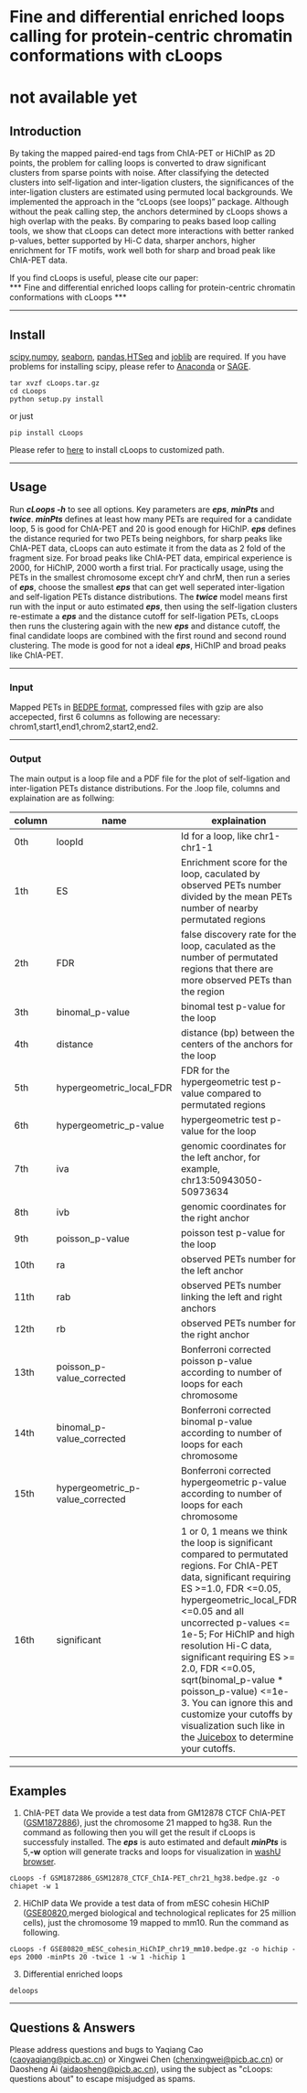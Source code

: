 # Fine and differential enriched loops calling for protein-centric chromatin conformations with cLoops

# not available yet 

## Introduction
By taking the mapped paired-end tags from ChIA-PET or HiChIP as 2D points, the problem for calling loops is converted to draw significant clusters from sparse points with noise. After classifying the detected clusters into self-ligation and inter-ligation clusters, the significances of the inter-ligation clusters are estimated using permuted local backgrounds. We implemented the approach in the “cLoops (see loops)” package. Although without the peak calling step, the anchors determined by cLoops shows a high overlap with the peaks. By comparing to peaks based loop calling tools, we show that cLoops can detect more interactions with better ranked p-values, better supported by Hi-C data, sharper anchors, higher enrichment for TF motifs, work well both for sharp and broad peak like ChIA-PET data.

If you find cLoops is useful, please cite our paper:    
*** Fine and differential enriched loops calling for protein-centric chromatin conformations with cLoops ***

--------
## Install
[scipy](https://www.scipy.org/),[numpy](http://www.numpy.org/), [seaborn](https://seaborn.pydata.org/), [pandas](http://pandas.pydata.org/),[HTSeq](https://github.com/simon-anders/htseq) and [joblib](https://pythonhosted.org/joblib/) are required. If you have problems for installing scipy, please refer to [Anaconda](https://docs.continuum.io/anaconda/) or [SAGE](http://www.sagemath.org/).
```
tar xvzf cLoops.tar.gz
cd cLoops
python setup.py install    
```

or just

```
pip install cLoops
```
Please refer to [here](https://docs.python.org/2/install/index.html) to install cLoops to customized path.

--------
## Usage
Run ***cLoops -h*** to see all options. Key parameters are ***eps***, ***minPts*** and ***twice***. ***minPts*** defines at least how many PETs are required for a candidate loop, 5 is good for ChIA-PET and 20 is good enough for HiChIP. ***eps*** defines the distance requried for two PETs being neighbors, for sharp peaks like ChIA-PET data, cLoops can auto estimate it from the data as 2 fold of the fragment size. For broad peaks like ChIA-PET data, empirical experience is 2000, for HiChIP, 2000 worth a first trial. For practically usage, using the PETs in the smallest chromosome except chrY and chrM, then run a series of ***eps***, choose the smallest ***eps*** that can get well seperated inter-ligation and self-ligation PETs distance distributions. The ***twice*** model means first run with the input or auto estimated ***eps***, then using the self-ligation clusters re-estimate a ***eps*** and the distance cutoff for self-ligation PETs, cLoops then runs the clustering again with the new ***eps*** and distance cutoff, the final candidate loops are combined with the first round and second round clustering. The mode is good for not a ideal ***eps***, HiChIP and broad peaks like ChIA-PET.

--------
### Input  
Mapped PETs in [BEDPE format](http://bedtools.readthedocs.io/en/latest/content/general-usage.html), compressed files with gzip are also accepected, first 6 columns as following are necessary: chrom1,start1,end1,chrom2,start2,end2.

--------
### Output
The main output is a loop file and a PDF file for the plot of self-ligation and inter-ligation PETs distance distributions.
For the .loop file, columns and explaination are as follwing:

column | name | explaination
------ | ---- | ------------
0th | loopId | Id for a loop, like chr1-chr1-1
1th | ES | Enrichment score for the loop, caculated by observed PETs number divided by the mean PETs number of nearby permutated  regions
2th | FDR | false discovery rate for the loop, caculated as the number of permutated regions that there are more observed PETs than the region  
3th | binomal\_p-value | binomal test p-value for the loop
4th | distance | distance (bp) between the centers of the anchors for the loop
5th | hypergeometric\_local\_FDR | FDR for the hypergeometric test p-value compared to permutated regions
6th | hypergeometric\_p-value | hypergeometric test p-value for the loop
7th | iva | genomic coordinates for the left anchor, for example, chr13:50943050-50973634
8th | ivb | genomic coordinates for the right anchor
9th | poisson_p-value | poisson test p-value for the loop
10th | ra | observed PETs number for the left anchor
11th | rab | observed PETs number linking the left and right anchors
12th | rb | observed PETs number for the right anchor
13th | poisson\_p-value\_corrected | Bonferroni corrected poisson p-value according to number of loops for each chromosome
14th | binomal\_p-value\_corrected | Bonferroni corrected binomal p-value according to number of loops for each chromosome
15th | hypergeometric\_p-value\_corrected | Bonferroni corrected hypergeometric p-value according to number of loops for each chromosome
16th | significant | 1 or 0, 1 means we think the loop is significant compared to permutated regions. For ChIA-PET data, significant requiring ES >=1.0, FDR <=0.05, hypergeometric\_local\_FDR <=0.05 and all uncorrected p-values <= 1e-5; For HiChIP and high resolution Hi-C data, significant requiring ES >= 2.0, FDR <=0.05, sqrt(binomal\_p-value * poisson\_p-value) <=1e-3. You can ignore this and customize your cutoffs by visualization such like in the [Juicebox](https://github.com/theaidenlab/juicebox) to determine your cutoffs.

--------
## Examples
1. ChIA-PET data
We provide a test data from GM12878 CTCF ChIA-PET ([GSM1872886](https://www.ncbi.nlm.nih.gov/geo/query/acc.cgi?acc=GSM1872886)), just the chromosome 21 mapped to hg38. Run the command as following then you will get the result if cLoops is successfuly installed. The ***eps*** is auto estimated and default ***minPts*** is 5,**-w** option will generate tracks and loops for visualization in [washU browser](http://epigenomegateway.wustl.edu/browser/).
```
cLoops -f GSM1872886_GSM12878_CTCF_ChIA-PET_chr21_hg38.bedpe.gz -o chiapet -w 1
```      
2. HiChIP data
We provide a test data of from mESC cohesin HiChIP ([GSE80820](https://www.ncbi.nlm.nih.gov/geo/query/acc.cgi?acc=GSE80820),merged biological and technological replicates for 25 million cells), just the chromosome 19 mapped to mm10. Run the command as following.
```
cLoops -f GSE80820_mESC_cohesin_HiChIP_chr19_mm10.bedpe.gz -o hichip -eps 2000 -minPts 20 -twice 1 -w 1 -hichip 1
```    
3. Differential enriched loops
```
deloops 
```

--------
## Questions & Answers  
Please address questions and bugs to Yaqiang Cao (caoyaqiang@picb.ac.cn) or Xingwei Chen (chenxingwei@picb.ac.cn) or Daosheng Ai (aidaosheng@picb.ac.cn), using the subject as "cLoops: questions about" to escape misjudged as spams.  
